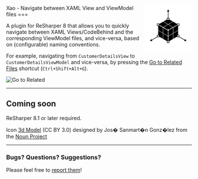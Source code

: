 <div style="float: right"><img src="/logo.png" /></div>Xao - Navigate between XAML View and ViewModel files
===

A plugin for ReSharper 8 that allows you to quickly navigate between XAML Views/CodeBehind and the corresponding ViewModel files, and vice-versa, based on (configurable) naming conventions.

For example, navigating from `CustomerDetailsView` to `CustomerDetailsViewModel` and vice-versa, by pressing the [Go to Related Files](http://www.jetbrains.com/resharper/webhelp/Navigation_and_Search__Go_to_Related_Files.html) shortcut (`Ctrl+Shift+Alt+G`).

![Go to Related][1]

---
## Coming soon
<!-- To install, simply get [**ReSharper.Xao**](https://resharper-plugins.jetbrains.com/packages/ReSharper.Xao) package from ReSharper's [Extensions Gallery](http://resharper-plugins.jetbrains.com/). -->

ReSharper 8.1 or later required.

Icon [3d Model](http://thenounproject.com/term/3d-model/20737/) (CC BY 3.0) designed by Jos� Sanmart�n Gonz�lez from the [Noun Project](http://www.thenounproject.com)

---

### Bugs? Questions? Suggestions?

Please feel free to [report them](../../issues)!

  [1]: http://i.imgur.com/ZX0dkJO.png
